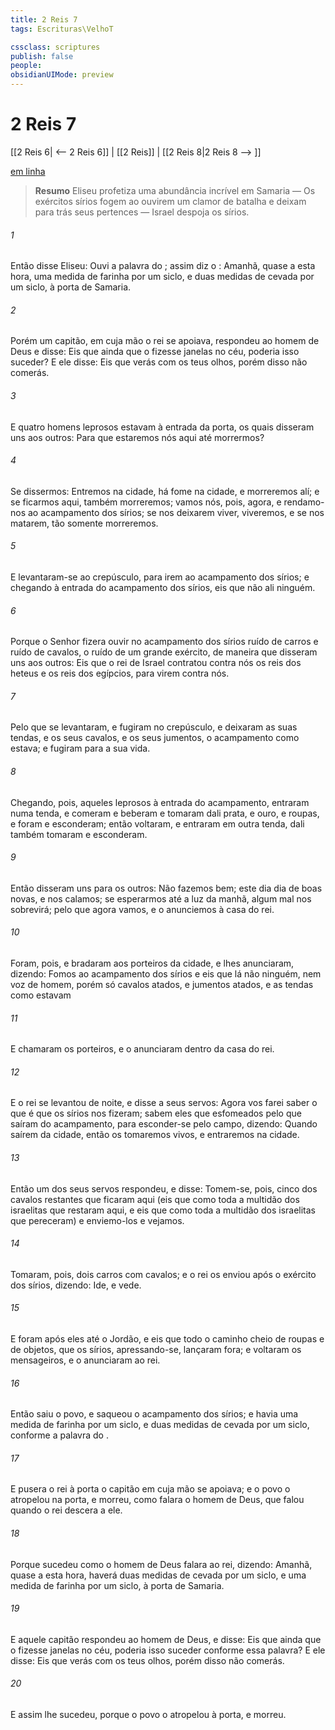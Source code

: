 ```yaml
---
title: 2 Reis 7
tags: Escrituras\VelhoT

cssclass: scriptures
publish: false
people:
obsidianUIMode: preview
---
```


# 2 Reis 7
[[2 Reis 6| <-- 2 Reis 6]] | [[2 Reis]] | [[2 Reis 8|2 Reis 8 --> ]]

[em linha](https://churchofjesuschrist.org/study/scriptures/ot/2-kgs/7?lang=por)

> __Resumo__
Eliseu profetiza uma abundância incrível em Samaria — Os exércitos sírios fogem ao ouvirem um clamor de batalha e deixam para trás seus pertences — Israel despoja os sírios.

###### 1 
Então disse Eliseu: Ouvi a palavra do ; assim diz o : Amanhã, quase a esta hora,  uma medida de farinha por um siclo, e duas medidas de cevada por um siclo, à porta de Samaria.

###### 2 
Porém um capitão, em cuja mão o rei se apoiava, respondeu ao homem de Deus e disse: Eis que ainda que o  fizesse janelas no céu, poderia isso suceder? E ele disse: Eis que  verás com os teus olhos, porém disso não comerás.

###### 3 
E quatro homens leprosos estavam à entrada da porta, os quais disseram uns aos outros: Para que estaremos nós aqui até morrermos?

###### 4 
Se dissermos: Entremos na cidade, há fome na cidade, e morreremos alí; e se ficarmos aqui, também morreremos; vamos nós, pois, agora, e rendamo-nos ao acampamento dos sírios; se nos deixarem viver, viveremos, e se nos matarem, tão somente morreremos.

###### 5 
E levantaram-se ao crepúsculo, para irem ao acampamento dos sírios; e chegando à entrada do acampamento dos sírios, eis que não  ali ninguém.

###### 6 
Porque o Senhor fizera ouvir no acampamento dos sírios ruído de carros e ruído de cavalos,  o ruído de um grande exército, de maneira que disseram uns aos outros: Eis que o rei de Israel contratou contra nós os reis dos heteus e os reis dos egípcios, para virem contra nós.

###### 7 
Pelo que se levantaram, e fugiram no crepúsculo, e deixaram as suas tendas, e os seus cavalos, e os seus jumentos,  o acampamento como estava; e fugiram para  a sua vida.

###### 8 
Chegando, pois, aqueles leprosos à entrada do acampamento, entraram numa tenda, e comeram e beberam e tomaram dali prata, e ouro, e roupas, e foram e  esconderam; então voltaram, e entraram em outra tenda,  dali também tomaram  e  esconderam.

###### 9 
Então disseram uns para os outros: Não fazemos bem; este dia  dia de boas novas, e nos calamos; se esperarmos até a luz da manhã, algum mal nos sobrevirá; pelo que agora vamos, e o anunciemos à casa do rei.

###### 10 
Foram, pois, e bradaram aos porteiros da cidade, e lhes anunciaram, dizendo: Fomos ao acampamento dos sírios e eis que lá não  ninguém, nem voz de homem, porém só cavalos atados, e jumentos atados, e as tendas como estavam 

###### 11 
E chamaram os porteiros, e o anunciaram dentro da casa do rei.

###### 12 
E o rei se levantou de noite, e disse a seus servos: Agora vos farei saber o que é que os sírios nos fizeram;  sabem eles que esfomeados  pelo que saíram do acampamento, para esconder-se pelo campo, dizendo: Quando saírem da cidade, então os tomaremos vivos, e entraremos na cidade.

###### 13 
Então um dos seus servos respondeu, e disse: Tomem-se, pois, cinco dos cavalos restantes que ficaram aqui  (eis que  como toda a multidão dos israelitas que restaram aqui, e eis que  como toda a multidão dos israelitas que  pereceram) e enviemo-los e vejamos.

###### 14 
Tomaram, pois, dois carros com cavalos; e o rei os enviou após o exército dos sírios, dizendo: Ide, e vede.

###### 15 
E foram após eles até o Jordão, e eis que todo o caminho  cheio de roupas e de objetos, que os sírios, apressando-se, lançaram fora; e voltaram os mensageiros, e o anunciaram ao rei.

###### 16 
Então saiu o povo, e saqueou o acampamento dos sírios; e havia uma medida de farinha por um siclo, e duas medidas de cevada por um siclo, conforme a palavra do .

###### 17 
E pusera o rei à porta o capitão em cuja mão se apoiava; e o povo o atropelou na porta, e morreu, como falara o homem de Deus, que falou quando o rei descera a ele.

###### 18 
Porque  sucedeu como o homem de Deus falara ao rei, dizendo: Amanhã, quase a esta hora, haverá duas medidas de cevada por um siclo, e uma medida de farinha por um siclo, à porta de Samaria.

###### 19 
E aquele capitão respondeu ao homem de Deus, e disse: Eis que ainda que o  fizesse janelas no céu, poderia isso suceder conforme essa palavra? E ele disse: Eis que  verás com os teus olhos, porém disso não comerás.

###### 20 
E assim lhe sucedeu, porque o povo o atropelou à porta, e morreu.

